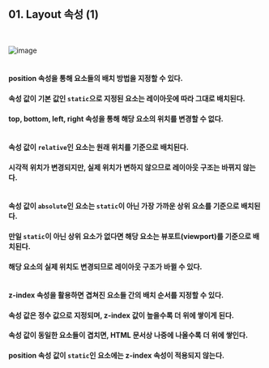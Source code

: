 ## 01. Layout 속성 (1)

<br>   

![image](https://github.com/last-child/LV0/assets/98595054/840a5865-548e-40bd-9963-a1fc9da8935c) <br><br>   

#### position 속성을 통해 요소들의 배치 방법을 지정할 수 있다.
#### 속성 값이 기본 값인 `static`으로 지정된 요소는 레이아웃에 따라 그대로 배치된다.
#### top, bottom, left, right 속성을 통해 해당 요소의 위치를 변경할 수 없다. <br><br>     

#### 속성 값이 `relative`인 요소는 원래 위치를 기준으로 배치된다.
#### 시각적 위치가 변경되지만, 실제 위치가 변하지 않으므로 레이아웃 구조는 바뀌지 않는다. <br><br>   

#### 속성 값이 `absolute`인 요소는 `static`이 아닌 가장 가까운 상위 요소를 기준으로 배치된다.
#### 만일 `static`이 아닌 상위 요소가 없다면 해당 요소는 뷰포트(viewport)를 기준으로 배치된다.
#### 해당 요소의 실제 위치도 변경되므로 레이아웃 구조가 바뀔 수 있다. <br><br>   

#### z-index 속성을 활용하면 겹쳐진 요소들 간의 배치 순서를 지정할 수 있다.
#### 속성 값은 정수 값으로 지정되며, z-index 값이 높을수록 더 위에 쌓이게 된다.
#### 속성 값이 동일한 요소들이 겹치면, HTML 문서상 나중에 나올수록 더 위에 쌓인다.
#### position 속성 값이 `static`인 요소에는 z-index 속성이 적용되지 않는다.

<br><br><br><br><br><br>     

